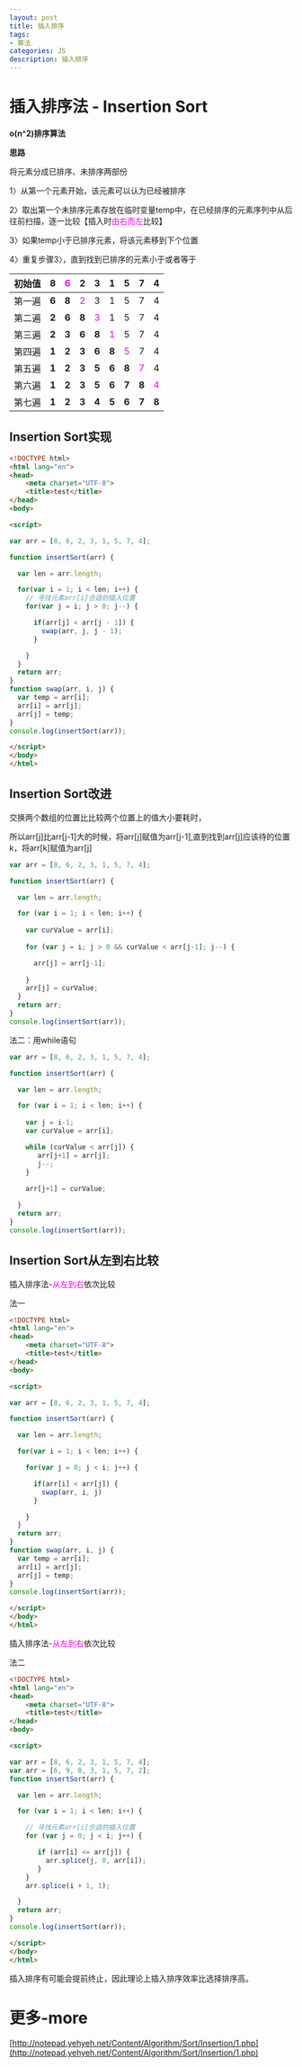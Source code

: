 ```yaml
---
layout: post
title: 插入排序
tags:
- 算法
categories: JS
description: 插入排序
---
```


# 插入排序法 - Insertion Sort

**o(n^2)排序算法**

**思路**

将元素分成已排序、未排序两部份

1〉从第一个元素开始，该元素可以认为已经被排序

2〉取出第一个未排序元素存放在临时变量temp中，在已经排序的元素序列中从后往前扫描，逐一比较【插入时<font color="#e0e">由右而左</font>比较】

3〉如果temp小于已排序元素，将该元素移到下个位置

4〉重复步骤3〉，直到找到已排序的元素小于或者等于


|初始值|**8**|<font color="#e0e">6</font>|2|3|1|5|7|4|
|---|---|---|---|---|---|---|---|---|
|第一遍|**6**|**8**|<font color="#e0e">2</font>|3|1|5|7|4|
|第二遍|**2**|**6**|**8**|<font color="#e0e">3</font>|1|5|7|4|
|第三遍|**2**|**3**|**6**|**8**|<font color="#e0e">1</font>|5|7|4|
|第四遍|**1**|**2**|**3**|**6**|**8**|<font color="#e0e">5</font>|7|4|
|第五遍|**1**|**2**|**3**|**5**|**6**|**8**|<font color="#e0e">7</font>|4|
|第六遍|**1**|**2**|**3**|**5**|**6**|**7**|**8**|<font color="#e0e">4</font>|
|第七遍|**1**|**2**|**3**|**4**|**5**|**6**|**7**|**8**|


## Insertion Sort实现

```html
<!DOCTYPE html>
<html lang="en">
<head>
	<meta charset="UTF-8">
	<title>test</title>
</head>
<body>

<script>  

var arr = [8, 6, 2, 3, 1, 5, 7, 4];

function insertSort(arr) {

  var len = arr.length;

  for(var i = 1; i < len; i++) {
    // 寻找元素arr[i]合适的插入位置
    for(var j = i; j > 0; j--) {

      if(arr[j] < arr[j - 1]) {
        swap(arr, j, j - 1);
      }

    }
  }
  return arr;
}
function swap(arr, i, j) {
  var temp = arr[i];
  arr[i] = arr[j];
  arr[j] = temp;
}
console.log(insertSort(arr));

</script>
</body>
</html>
```


## Insertion Sort改进

交换两个数组的位置比比较两个位置上的值大小要耗时，

所以arr[j]比arr[j-1]大的时候，将arr[j]赋值为arr[j-1],直到找到arr[j]应该待的位置k，将arr[k]赋值为arr[j]

```js
var arr = [8, 6, 2, 3, 1, 5, 7, 4];

function insertSort(arr) {

  var len = arr.length;

  for (var i = 1; i < len; i++) {
    
    var curValue = arr[i];
    
    for (var j = i; j > 0 && curValue < arr[j-1]; j--) {

      arr[j] = arr[j-1];
  
    }
    arr[j] = curValue;
  }
  return arr;
}
console.log(insertSort(arr));
```

法二：用while语句

```js
var arr = [8, 6, 2, 3, 1, 5, 7, 4];

function insertSort(arr) {

  var len = arr.length;

  for (var i = 1; i < len; i++) {
    
    var j = i-1;
    var curValue = arr[i];

    while (curValue < arr[j]) {
       arr[j+1] = arr[j];
       j--;
    }
    
    arr[j+1] = curValue;

  }
  return arr;
}
console.log(insertSort(arr));
```

## Insertion Sort从左到右比较

插入排序法-<font color="#e0e">从左到右</font>依次比较

法一

```html
<!DOCTYPE html>
<html lang="en">
<head>
	<meta charset="UTF-8">
	<title>test</title>
</head>
<body>

<script>  

var arr = [8, 6, 2, 3, 1, 5, 7, 4];

function insertSort(arr) {

  var len = arr.length;

  for(var i = 1; i < len; i++) {

    for(var j = 0; j < i; j++) {

      if(arr[i] < arr[j]) {
        swap(arr, i, j)
      }

    }
  }
  return arr;
}
function swap(arr, i, j) {
  var temp = arr[i];
  arr[i] = arr[j];
  arr[j] = temp;
}
console.log(insertSort(arr));

</script>
</body>
</html>
```

插入排序法-<font color="#e0e">从左到右</font>依次比较

法二

```html
<!DOCTYPE html>
<html lang="en">
<head>
	<meta charset="UTF-8">
	<title>test</title>
</head>
<body>

<script>  

var arr = [8, 6, 2, 3, 1, 5, 7, 4];
var arr = [6, 9, 0, 3, 1, 5, 7, 2];
function insertSort(arr) {

  var len = arr.length;

  for (var i = 1; i < len; i++) {

    // 寻找元素arr[i]合适的插入位置
    for (var j = 0; j < i; j++) {

       if (arr[i] <= arr[j]) {
         arr.splice(j, 0, arr[i]);
       }
    }
    arr.splice(i + 1, 1);

  }
  return arr;
}
console.log(insertSort(arr));

</script>
</body>
</html>
```

插入排序有可能会提前终止，因此理论上插入排序效率比选择排序高。

# 更多-more

[http://notepad.yehyeh.net/Content/Algorithm/Sort/Insertion/1.php](http://notepad.yehyeh.net/Content/Algorithm/Sort/Insertion/1.php)